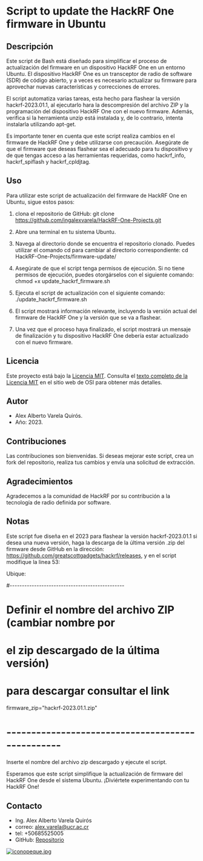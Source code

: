 # Script to update the HackRF One firmware in Ubuntu

## Descripción

Este script de Bash está diseñado para simplificar el proceso de actualización del firmware en un dispositivo HackRF One en un entorno Ubuntu. El dispositivo HackRF One es un transceptor de radio de software (SDR) de código abierto, y a veces es necesario actualizar su firmware para aprovechar nuevas características y correcciones de errores.

El script automatiza varias tareas, esta hecho para flashear la versión hackrf-2023.01.1,
al ejecutarlo hara la descompresión del archivo ZIP y la programación del dispositivo HackRF One con el nuevo firmware. Además, verifica si la herramienta unzip está instalada y, de lo contrario, intenta instalarla utilizando apt-get.

Es importante tener en cuenta que este script realiza cambios en el firmware de HackRF One y debe utilizarse con precaución. Asegúrate de que el firmware que deseas flashear sea el adecuado para tu dispositivo y de que tengas acceso a las herramientas requeridas, como hackrf_info, hackrf_spiflash y hackrf_cpldjtag.

## Uso
Para utilizar este script de actualización del firmware de HackRF One en Ubuntu, sigue estos pasos:

1. clona el repositorio de GitHub:
    git clone https://github.com/ingalexvarela/HackRF-One-Projects.git

2. Abre una terminal en tu sistema Ubuntu.

3. Navega al directorio donde se encuentra el repositorio clonado. Puedes utilizar el comando cd para cambiar al directorio correspondiente:
    cd HackRF-One-Projects/firmware-update/

4. Asegúrate de que el script tenga permisos de ejecución. Si no tiene permisos de ejecución, puedes otorgárselos con el siguiente comando: 
    chmod +x update_hackrf_firmware.sh

5. Ejecuta el script de actualización con el siguiente comando: 
    ./update_hackrf_firmware.sh

6. El script mostrará información relevante, incluyendo la versión actual del firmware de HackRF One y la versión que se va a flashear. 

7. Una vez que el proceso haya finalizado, el script mostrará un mensaje de finalización y tu dispositivo HackRF One debería estar actualizado con el nuevo firmware.


## Licencia
Este proyecto está bajo la [Licencia MIT](https://opensource.org/licenses/MIT). Consulta el [texto completo de la Licencia MIT](https://opensource.org/licenses/MIT) en el sitio web de OSI para obtener más detalles.


## Autor
- Alex Alberto Varela Quirós.
- Año: 2023.

## Contribuciones
Las contribuciones son bienvenidas. Si deseas mejorar este script, crea un fork del repositorio, realiza tus cambios y envía una solicitud de extracción.

## Agradecimientos
Agradecemos a la comunidad de HackRF por su contribución a la tecnología de radio definida por software.

## Notas
Este script fue diseña en el 2023 para flashear la versión hackrf-2023.01.1 si desea una nueva versión, haga la descarga de la última versión .zip del firmware desde GitHub en la dirección: https://github.com/greatscottgadgets/hackrf/releases, y en el script modifique la linea 53:

Ubique: 

#-----------------------------------------------
# Definir el nombre del archivo ZIP (cambiar nombre por 
# el zip descargado de la última versión)
# para descargar consultar el link
firmware_zip="hackrf-2023.01.1.zip" 
# -------------------------------------------------

Inserte el nombre del archivo zip descargado y ejecute el script.

Esperamos que este script simplifique la actualización de firmware del HackRF One desde el sistema Ubuntu. ¡Diviértete experimentando con tu HackRF One!

## Contacto

- Ing. Alex Alberto Varela Quirós
- correo: alex.varela@ucr.ac.cr
- tel: +50685525005
- GitHub: [Repositorio](https://github.com/ingalexvarela/HackRF-One-Projects)

[![iconopeque.jpg](https://i.postimg.cc/hvtdRL0p/iconopeque.jpg)](https://postimg.cc/k6L4xtzb)
